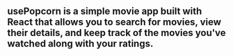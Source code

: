 <h2>usePopcorn is a simple movie app built with React that allows you to search for movies, view their details, and keep track of the movies you've watched along with your ratings.</h2>
